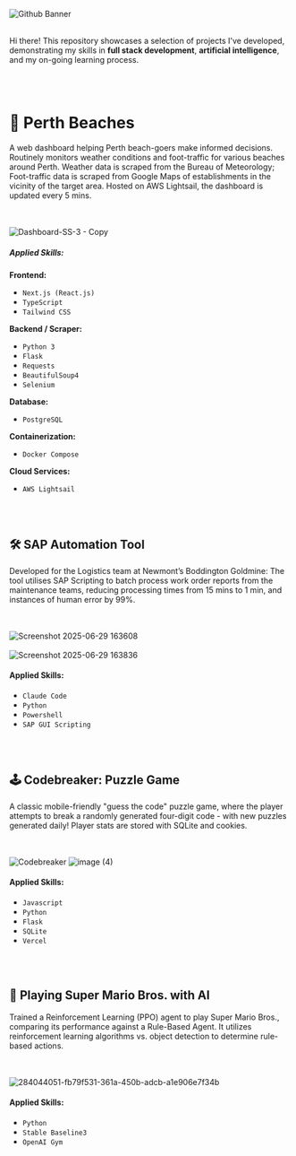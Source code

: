 ![Github Banner](https://github.com/user-attachments/assets/05ecaca1-b995-41b9-9242-fb70d7a19d91)
<br><br>


Hi there! This repository showcases a selection of projects I've developed, demonstrating my skills in **full stack development**, **artificial intelligence**, and my on-going learning process.

<br></br>

# 🌅 Perth Beaches

A web dashboard helping Perth beach-goers make informed decisions. Routinely monitors weather conditions and foot-traffic for various beaches around Perth. Weather data is scraped from the Bureau of Meteorology; Foot-traffic data is scraped from Google Maps of establishments in the vicinity of the target area. Hosted on AWS Lightsail, the dashboard is updated every 5 mins.

<br></br>
![Dashboard-SS-3 - Copy](https://github.com/user-attachments/assets/7d95897e-490b-401a-8459-636e8f2cec17)

##### Applied Skills:

**Frontend:**
* `Next.js (React.js)`
* `TypeScript`
* `Tailwind CSS`

**Backend / Scraper:**
* `Python 3`
* `Flask`
* `Requests`
* `BeautifulSoup4`
* `Selenium`

**Database:**
* `PostgreSQL`

**Containerization:**
* `Docker Compose`

**Cloud Services:**
* `AWS Lightsail`


<br></br>

## 🛠️ SAP Automation Tool

Developed for the Logistics team at Newmont’s Boddington Goldmine: The tool utilises SAP Scripting to batch process work order reports from the maintenance teams, reducing processing times from 15 mins to 1 min, and instances of human error by 99%.

<br></br>
![Screenshot 2025-06-29 163608](https://github.com/user-attachments/assets/9e9a97a6-7de1-48cb-bc7a-185910b8f516)
<br></br>
![Screenshot 2025-06-29 163836](https://github.com/user-attachments/assets/d7ef3634-20f4-4de2-94d5-bbbc1b8efa6f)

#### Applied Skills:
* `Claude Code`
* `Python`
* `Powershell` 
* `SAP GUI Scripting`


<br></br>

## 🕹️ Codebreaker: Puzzle Game

A classic mobile-friendly "guess the code" puzzle game, where the player attempts to break a randomly generated four-digit code - with new puzzles generated daily! Player stats are stored with SQLite and cookies. 

<br></br>
![Codebreaker](https://github.com/user-attachments/assets/1eaa353e-eb5a-4355-abaa-24a9eea82fd7)
![image (4)](https://github.com/user-attachments/assets/37f7ee30-7245-401b-a47e-bf97692ede0e)

#### Applied Skills:
* `Javascript`
* `Python` 
* `Flask`
* `SQLite`
* `Vercel`

<br></br>

## 🍄 Playing Super Mario Bros. with AI

Trained a Reinforcement Learning (PPO) agent to play Super Mario Bros., comparing its performance against a Rule-Based Agent. It utilizes reinforcement learning algorithms vs. object detection to determine rule-based actions.

<br></br>
![284044051-fb79f531-361a-450b-adcb-a1e906e7f34b](https://github.com/user-attachments/assets/6065898d-962d-4c86-b232-77a0e0e0cc0d)

#### Applied Skills:
* `Python`
* `Stable Baseline3`
* `OpenAI Gym`

<br></br>
